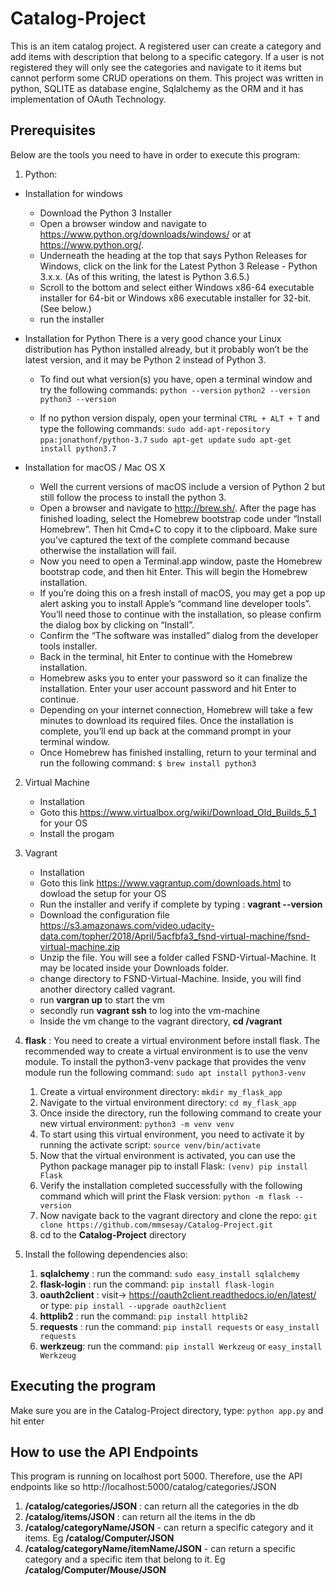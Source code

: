 # Catalog-Project
This is an item catalog project. A registered user can create a category and add items with description that belong to a specific category.
If a user is not registered they will only see the categories and navigate to it items but cannot perform some CRUD operations on them.
This project was written in python, SQLITE as database engine, Sqlalchemy as the ORM and it has implementation of OAuth Technology.

## Prerequisites
Below are the tools you need to have in order to execute this program:
1. Python:
- Installation for windows
    - Download the Python 3 Installer
    - Open a browser window and navigate to https://www.python.org/downloads/windows/ or at https://www.python.org/.
    - Underneath the heading at the top that says Python Releases for Windows, click on the link for the Latest Python 3 Release - Python 3.x.x. (As of this writing, the latest is Python 3.6.5.)
    - Scroll to the bottom and select either Windows x86-64 executable installer for 64-bit or Windows x86 executable installer for 32-bit. (See below.)
    - run the installer

- Installation for Python
    There is a very good chance your Linux distribution has Python installed already, but it probably won’t be the latest version, and it may be Python 2 instead of Python 3.
    - To find out what version(s) you have, open a terminal window and try the following commands:
        ```python --version```
        ```python2 --version```
        ```python3 --version```

    - If no python version dispaly, open your terminal ```CTRL + ALT + T``` and type the following commands:
    ```sudo add-apt-repository ppa:jonathonf/python-3.7```
    ```sudo apt-get update```
    ```sudo apt-get install python3.7```

- Installation for macOS / Mac OS X
    - Well the current versions of macOS include a version of Python 2 but still follow the process to install the python 3.
    - Open a browser and navigate to http://brew.sh/. After the page has finished loading, select the Homebrew bootstrap code under “Install Homebrew”. Then hit Cmd+C to copy it to the clipboard. Make sure you’ve captured the text of the complete command because otherwise the installation will fail.
    - Now you need to open a Terminal.app window, paste the Homebrew bootstrap code, and then hit Enter. This will begin the Homebrew installation.
    - If you’re doing this on a fresh install of macOS, you may get a pop up alert asking you to install Apple’s “command line developer tools”. You’ll need those to continue with the installation, so please confirm the dialog box by clicking on “Install”.
    - Confirm the “The software was installed” dialog from the developer tools installer.
    - Back in the terminal, hit Enter to continue with the Homebrew installation.
    - Homebrew asks you to enter your password so it can finalize the installation. Enter your user account password and hit Enter to continue.
    - Depending on your internet connection, Homebrew will take a few minutes to download its required files. Once the installation is complete, you’ll end up back at the command prompt in your terminal window.
    - Once Homebrew has finished installing, return to your terminal and run the following command:
    ```$ brew install python3```

2. Virtual Machine
    - Installation
    - Goto this https://www.virtualbox.org/wiki/Download_Old_Builds_5_1 for your OS
    - Install the progam

3. Vagrant
    - Installation
    - Goto this link https://www.vagrantup.com/downloads.html to dowload the setup for your OS
    - Run the installer and verify if complete by typing : **vagrant --version**
    - Download the configuration file https://s3.amazonaws.com/video.udacity-data.com/topher/2018/April/5acfbfa3_fsnd-virtual-machine/fsnd-virtual-machine.zip
    - Unzip the file. You will see a folder called FSND-Virtual-Machine. It may be located inside your Downloads folder.
    - change directory to FSND-Virtual-Machine. Inside, you will find another directory called vagrant.
    - run **vargran up** to start the vm
    - secondly run **vagrant ssh** to log into the vm-machine
    - Inside the vm change to the vagrant directory, **cd /vagrant**

4. **flask** : You need to create a virtual environment before install flask.
    The recommended way to create a virtual environment is to use the venv module. To install the python3-venv package that provides the venv module run the following command: ```sudo apt install python3-venv```
    1. Create a virtual environment directory: ```mkdir my_flask_app```
    2. Navigate to the virtual environment directory: ```cd my_flask_app```
    3. Once inside the directory, run the following command to create your new virtual environment: ```python3 -m venv venv```
    4. To start using this virtual environment, you need to activate it by running the activate script: ```source venv/bin/activate```
    5. Now that the virtual environment is activated, you can use the Python package manager pip to install Flask: ```(venv) pip install Flask```
    6. Verify the installation completed successfully with the following command which will print the Flask version: ```python -m flask --version```
    7. Now navigate back to the vagrant directory and clone the repo:
        ```git clone https://github.com/mmsesay/Catalog-Project.git```
    8. cd to the **Catalog-Project** directory

5. Install the following dependencies also:
    1. **sqlalchemy** : run the command: ```sudo easy_install sqlalchemy```
    2. **flask-login** : run the command: ```pip install flask-login```
    3. **oauth2client** : visit-> https://oauth2client.readthedocs.io/en/latest/ or type: ```pip install --upgrade oauth2client```
    4. **httplib2** : run the command: ```pip install httplib2```
    5. **requests** : run the command: ```pip install requests``` or ```easy_install requests```
    6. **werkzeug**: run the command: ```pip install Werkzeug``` or ```easy_install Werkzeug```

## Executing the program
Make sure you are in the Catalog-Project directory, type: ``` python app.py ``` and hit enter

## How to use the API Endpoints
This program is running on localhost port 5000. Therefore, use the API endpoints like so http://localhost:5000/catalog/categories/JSON 

1. **/catalog/categories/JSON** : can return all the categories in the db
2. **/catalog/items/JSON** : can return all the items in the db
3. **/catalog/categoryName/JSON** - can return a specific category and it items. Eg **/catalog/Computer/JSON**
4. **/catalog/categoryName/itemName/JSON** - can return a specific category and a specific item that belong to it. Eg **/catalog/Computer/Mouse/JSON**
